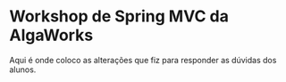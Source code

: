 # Workshop de Spring MVC da AlgaWorks

Aqui é onde coloco as alterações que fiz para responder as dúvidas dos alunos.
